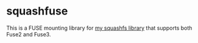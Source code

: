 # squashfuse

This is a FUSE mounting library for [my squashfs library](github.com/CalebQ42/squashfs) that supports both Fuse2 and Fuse3.
